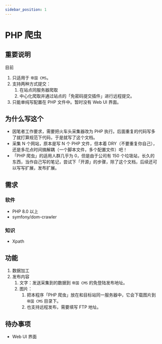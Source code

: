 ```yaml
---
sidebar_position: 1
---
```


# PHP 爬虫

## 重要说明

目前

1. 只适用于 `帝国 CMS`。
2. 支持两种方式提交：
   1. 在站点同服务器爬取
   2. 中心化爬取并通过站点的「免密码提交插件」进行远程提交。
3. 只能单纯写配置在 PHP 文件中。暂时没有 Web UI 界面。

## 为什么写这个

- 因笔者工作要求，需要把火车头采集器改为 PHP 执行。后面重复的代码写多了就打算规范下代码，于是就写了这个文档。
- 采集 N 个网站，原本是写 N 个 PHP 文件，但本着 DRY（不要重复你自己），还是多花点时间搞解耦（一个脚本文件，多个配置文件）吧！
- 「PHP 爬虫」的适用人群几乎为 0，但是由于公司有 150 个垃圾站，长久的东西，当作自己写的笔记，尝试下「开源」的步骤，除了这个文档，后续还可以写写扩展，发布扩展。

## 需求

### 软件

- PHP 8.0 以上
- symfony/dom-crawler

### 知识

- Xpath

## 功能

1. 数据加工
2. 发布内容
   1. 文字：发送采集到的数据到 `帝国 CMS` 的免登陆发布地址。
   2. 图片：
      1. 把本程序「PHP 爬虫」放在和目标站同一服务器中，它会下载图片到 `帝国 CMS` 目录下。
      2. 也支持远程发布，需要填写 FTP 地址。

## 待办事项

- Web UI 界面

